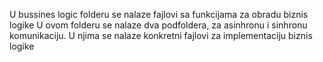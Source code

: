 U bussines logic folderu se nalaze fajlovi sa funkcijama za obradu biznis logike
U ovom folderu se nalaze dva podfoldera, za asinhronu i sinhronu komunikaciju. U njima se nalaze konkretni fajlovi za implementaciju biznis logike